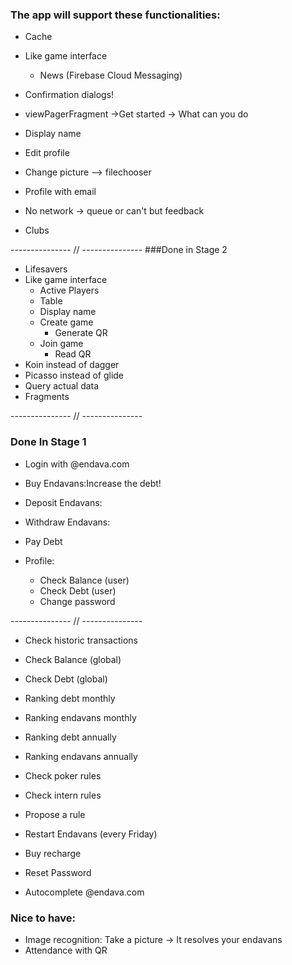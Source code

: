 ### The app will support these functionalities:

* Cache
* Like game interface
	* News (Firebase Cloud Messaging)
	
* Confirmation dialogs!
		
* viewPagerFragment ->Get started -> What can you do 
* Display name
* Edit profile
* Change picture --> filechooser 
* Profile with email 
* No network -> queue or can't but feedback 
* Clubs

--------------- // ---------------
###Done in Stage 2
* Lifesavers
* Like game interface
	* Active Players
	* Table
	* Display name
	* Create game
		* Generate QR
	* Join game
		* Read QR
* Koin instead of dagger
* Picasso instead of glide
* Query actual data
* Fragments

--------------- // ---------------
### Done In Stage 1
* Login with @endava.com

* Buy Endavans:Increase the debt!
* Deposit Endavans:
* Withdraw Endavans:
* Pay Debt

* Profile:
    * Check Balance (user)
    * Check Debt (user)
    * Change password

--------------- // ---------------
    
* Check historic transactions


    
* Check Balance (global)
* Check Debt (global)

* Ranking debt monthly
* Ranking endavans monthly
* Ranking debt annually
* Ranking endavans annually

* Check poker rules
* Check intern rules
* Propose a rule

* Restart Endavans (every Friday)
* Buy recharge

* Reset Password
* Autocomplete @endava.com

### Nice to have:

* Image recognition: Take a picture -> It resolves your endavans
* Attendance with QR